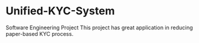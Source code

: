 # Unified-KYC-System
Software Engineering Project 
This project has great application in reducing paper-based KYC process.
